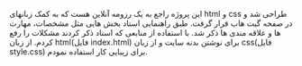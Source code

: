 این پروژه راجع به یک رزومه آنلاین هست که به کمک زبانهای html و css طراحی شد و در صفحه گیت هاب قرار گرفت. طبق راهنمایی استاد بخش هایی مثل مشخصات، مهارت ها و علاقه مندی ها ذکر شد. با استفاده از منابعی که استاد ذکر کردند مشکلات را رفع کردم. از زبان html(فایل index.html) برای نوشتن بدنه سایت و از زبان css(فایل style.css) برای زیبایی کار استفاده نمودم.
